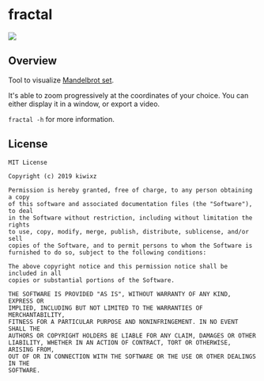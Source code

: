 # fractal

[![](https://api.travis-ci.com/kiwixz/fractal.svg?branch=master)](https://travis-ci.com/kiwixz/fractal)


## Overview

Tool to visualize [Mandelbrot set](https://en.wikipedia.org/wiki/Mandelbrot_set).

It's able to zoom progressively at the coordinates of your choice.  You can either display it in a window, or export a video.

`fractal -h` for more information.


## License

```
MIT License

Copyright (c) 2019 kiwixz

Permission is hereby granted, free of charge, to any person obtaining a copy
of this software and associated documentation files (the "Software"), to deal
in the Software without restriction, including without limitation the rights
to use, copy, modify, merge, publish, distribute, sublicense, and/or sell
copies of the Software, and to permit persons to whom the Software is
furnished to do so, subject to the following conditions:

The above copyright notice and this permission notice shall be included in all
copies or substantial portions of the Software.

THE SOFTWARE IS PROVIDED "AS IS", WITHOUT WARRANTY OF ANY KIND, EXPRESS OR
IMPLIED, INCLUDING BUT NOT LIMITED TO THE WARRANTIES OF MERCHANTABILITY,
FITNESS FOR A PARTICULAR PURPOSE AND NONINFRINGEMENT. IN NO EVENT SHALL THE
AUTHORS OR COPYRIGHT HOLDERS BE LIABLE FOR ANY CLAIM, DAMAGES OR OTHER
LIABILITY, WHETHER IN AN ACTION OF CONTRACT, TORT OR OTHERWISE, ARISING FROM,
OUT OF OR IN CONNECTION WITH THE SOFTWARE OR THE USE OR OTHER DEALINGS IN THE
SOFTWARE.
```
